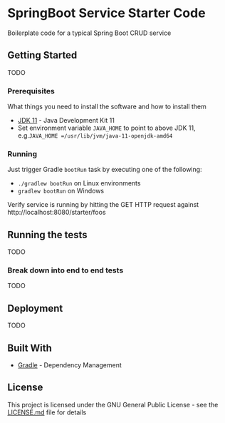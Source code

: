 # SpringBoot Service Starter Code

Boilerplate code for a typical Spring Boot CRUD service

## Getting Started

TODO

### Prerequisites

What things you need to install the software and how to install them

* [JDK 11](https://docs.oracle.com/en/java/javase/11/install/overview-jdk-installation.html) - Java Development Kit 11
* Set environment variable ```JAVA_HOME``` to point to above JDK 11, e.g.```JAVA_HOME =/usr/lib/jvm/java-11-openjdk-amd64```

### Running

Just trigger Gradle ```bootRun``` task by executing one of the following:

* ```./gradlew bootRun``` on Linux environments
* ```gradlew bootRun``` on Windows

Verify service is running by hitting the GET HTTP request against http://localhost:8080/starter/foos

## Running the tests

TODO

### Break down into end to end tests

TODO

## Deployment

TODO

## Built With

* [Gradle](https://gradle.org/) - Dependency Management

## License

This project is licensed under the GNU General Public License - see the [LICENSE.md](LICENSE.md) file for details
